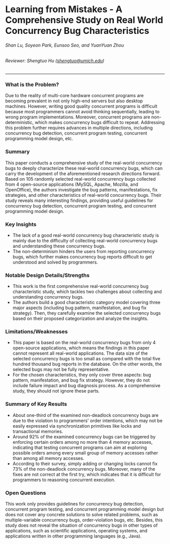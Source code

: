 Learning from Mistakes - A Comprehensive Study on Real World Concurrency Bug Characteristics
===

###### Shan Lu, Soyeon Park, Eunsoo Seo, and YuanYuan Zhou

###### Reviewer: Shengtuo Hu (shengtuo@umich.edu)

---

### What is the Problem?

Due to the reality of multi-core hardware concurrent programs are becoming prevalent in not only high-end servers but also desktop machines. However, writing good quality concurrent programs is difficult because most programmers cannot avoid thinking sequentially, leading to wrong program implementations. Moreover, concurrent programs are non-deterministic, which makes concurrency bugs difficult to repeat. Addressing this problem further requires advances in multiple directions, including concurrency bug detection, concurrent program testing, concurrent programming model design, etc.

### Summary

This paper conducts a comprehensive study of the real-world concurrency bugs to deeply characterize these real-world concurrency bugs, which can carry the development of the aforementioned research directions forward. Based on 105 randomly selected real-world concurrency bugs collected from 4 open-source applications (MySQL, Apache, Mozilla, and OpenOffice), the authors investigate the bug patterns, manifestations, fix strategies, and other characteristics of real-world concurrency bugs. Their study reveals many interesting findings, providing useful guidelines for concurrency bug detection, concurrent program testing, and concurrent programming model design.

### Key Insights

- The lack of a good real-world concurrency bug characteristic study is mainly due to the difficulty of collecting real-world concurrency bugs and understanding these concurrency bugs.
- The non-determinism hinders the users from reporting concurrency bugs, which further makes concurrency bug reports difficult to get understood and solved by programmers.

### Notable Design Details/Strengths

- This work is the first comprehensive real-world concurrency bug characteristic study, which tackles two challenges about collecting and understanding concurrency bugs.
- The authors build a good characteristic category model covering three major aspects (including bug pattern, manifestation, and bug fix strategy). Then, they carefully examine the selected concurrency bugs based on their proposed categorization and analyze the insights.

### Limitations/Weaknesses

- This paper is based on the real-world concurrency bugs from only 4 open-source applications, which means the findings in this paper cannot represent all real-world applications. The data size of the selected concurrency bugs is too small as compared with the total five hundred thousand bug reports in the database. On the other words, the selected bugs may not be fully representative.
- For the chosen characteristics, they only cover three aspects: bug pattern, manifestation, and bug fix strategy. However, they do not include failure impact and bug diagnosis process. As a comprehensive study, they should not ignore these parts.

### Summary of Key Results

- About one-third of the examined non-deadlock concurrency bugs are due to the violation to programmers' order intentions, which may not be easily expressed via synchronization primitives like locks and transactional memories.
- Around 92% of the examined concurrency bugs can be triggered by enforcing certain orders among no more than 4 memory accesses, indicating that testing concurrent programs can aim at exploring possible orders among every small group of memory accesses rather than among all memory accesses.
- According to their survey, simply adding or changing locks cannot fix 73% of the non-deadlock concurrency bugs. Moreover, many of the fixes are not correct at the first try, which indicates that it is difficult for programmers to reasoning concurrent execution.

### Open Questions

This work only provides guidelines for concurrency bug detection, concurrent program testing, and concurrent programming model design but does not cover any concrete solutions to solve related problems, such as multiple-variable concurrency bugs, order-violation bugs, etc. Besides, this study does not reveal the situation of concurrency bugs in other types of applications, such as scientific applications, operating systems, and applications written in other programming languages (e.g., Java).
